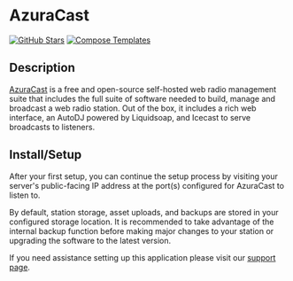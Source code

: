 # AzuraCast

[![GitHub Stars](https://img.shields.io/github/stars/azuracast/azuracast?style=flat-square&color=607D8B&label=github%20stars&logo=github)](https://github.com/azuracast/azuracast)
[![Compose Templates](https://img.shields.io/static/v1?style=flat-square&color=607D8B&label=compose&message=templates)](https://github.com/GhostWriters/DockSTARTer/tree/master/compose/.apps/azuracast)

## Description

[AzuraCast](https://azuracast.com/) is a free and open-source self-hosted web radio
management suite that includes the full suite of software needed to build, manage
and broadcast a web radio station. Out of the box, it includes a rich web interface,
an AutoDJ powered by Liquidsoap, and Icecast to serve broadcasts to listeners.

## Install/Setup

After your first setup, you can continue the setup process by visiting your server's 
public-facing IP address at the port(s) configured for AzuraCast to listen to.

By default, station storage, asset uploads, and backups are stored in your configured
storage location. It is recommended to take advantage of the internal backup function
before making major changes to your station or upgrading the software to the latest
version.

If you need assistance setting up this application please visit our
[support page](https://dockstarter.com/basics/support/).
